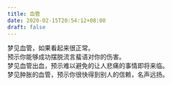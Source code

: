 ```yaml
---
title: 血管
date: 2020-02-15T20:54:12+08:00
draft: false
---
```


梦见血管，如果看起来很正常。<br>
预示你能够成功摆脱流言蜚语对你的伤害。<br>
梦见血管出血，预示难以避免的让人悲痛的事情即将来临。<br>
梦见肿胀的血管，预示你很快得到别人的信赖，名声远扬。<br>
